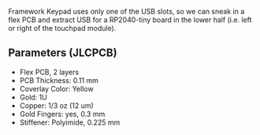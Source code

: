 Framework Keypad uses only one of the USB slots,
so we can sneak in a flex PCB and extract USB for
a RP2040-tiny board in the lower half (i.e. left
or right of the touchpad module).


Parameters (JLCPCB)
----------

- Flex PCB, 2 layers
- PCB Thickness: 0.11 mm
- Coverlay Color: Yellow
- Gold: 1U
- Copper: 1/3 oz (12 um)
- Gold Fingers: yes, 0.3 mm
- Stiffener: Polyimide, 0.225 mm
